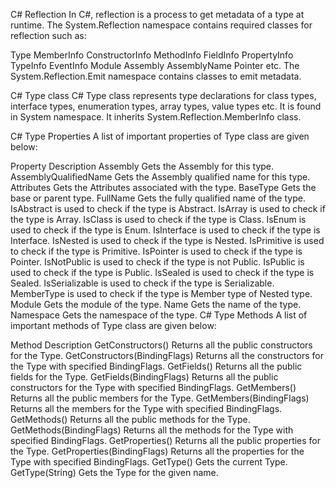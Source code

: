 C# Reflection
In C#, reflection is a process to get metadata of a type at runtime. The System.Reflection namespace contains required classes for reflection such as:

Type
MemberInfo
ConstructorInfo
MethodInfo
FieldInfo
PropertyInfo
TypeInfo
EventInfo
Module
Assembly
AssemblyName
Pointer etc.
The System.Reflection.Emit namespace contains classes to emit metadata.

C# Type class
C# Type class represents type declarations for class types, interface types, enumeration types, array types, value types etc. It is found in System namespace. It inherits System.Reflection.MemberInfo class.

C# Type Properties
A list of important properties of Type class are given below:



Property	Description
Assembly	Gets the Assembly for this type.
AssemblyQualifiedName	Gets the Assembly qualified name for this type.
Attributes	Gets the Attributes associated with the type.
BaseType	Gets the base or parent type.
FullName	Gets the fully qualified name of the type.
IsAbstract	is used to check if the type is Abstract.
IsArray	is used to check if the type is Array.
IsClass	is used to check if the type is Class.
IsEnum	is used to check if the type is Enum.
IsInterface	is used to check if the type is Interface.
IsNested	is used to check if the type is Nested.
IsPrimitive	is used to check if the type is Primitive.
IsPointer	is used to check if the type is Pointer.
IsNotPublic	is used to check if the type is not Public.
IsPublic	is used to check if the type is Public.
IsSealed	is used to check if the type is Sealed.
IsSerializable	is used to check if the type is Serializable.
MemberType	is used to check if the type is Member type of Nested type.
Module	Gets the module of the type.
Name	Gets the name of the type.
Namespace	Gets the namespace of the type.
C# Type Methods
A list of important methods of Type class are given below:

Method	Description
GetConstructors()	Returns all the public constructors for the Type.
GetConstructors(BindingFlags)	Returns all the constructors for the Type with specified BindingFlags.
GetFields()	Returns all the public fields for the Type.
GetFields(BindingFlags)	Returns all the public constructors for the Type with specified BindingFlags.
GetMembers()	Returns all the public members for the Type.
GetMembers(BindingFlags)	Returns all the members for the Type with specified BindingFlags.
GetMethods()	Returns all the public methods for the Type.
GetMethods(BindingFlags)	Returns all the methods for the Type with specified BindingFlags.
GetProperties()	Returns all the public properties for the Type.
GetProperties(BindingFlags)	Returns all the properties for the Type with specified BindingFlags.
GetType()	Gets the current Type.
GetType(String)	Gets the Type for the given name.
